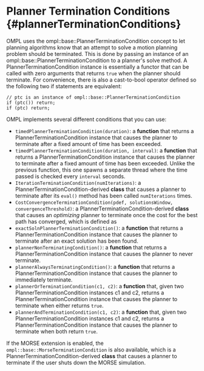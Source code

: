 # Planner Termination Conditions {#plannerTerminationConditions}

OMPL uses the ompl::base::PlannerTerminationCondition concept to let planning algorithms know that an attempt to solve a motion planning problem should be terminated. This is done by passing an instance of an ompl::base::PlannerTerminationCondition to a planner's solve method. A PlannerTerminationCondition instance is essentially a functor that can be called with zero arguments that returns `true` when the planner should terminate. For convenience, there is also a cast-to-bool operator defined so the following two if statements are equivalent:

~~~{.cpp}
// ptc is an instance of ompl::base::PlannerTerminationCondition
if (ptc()) return;
if (ptc) return;
~~~

OMPL implements several different conditions that you can use:

- `timedPlannerTerminationCondition(duration)`: a **function** that returns a PlannerTerminationCondition instance that causes the planner to terminate after a fixed amount of time has been exceeded.
- `timedPlannerTerminationCondition(duration, interval)`: a **function** that returns a PlannerTerminationCondition instance that causes the planner to terminate after a fixed amount of time has been exceeded. Unlike the previous function, this one spawns a separate thread where the time passed is checked every `interval` seconds. 
- `IterationTerminationCondition(numIterations)`: a PlannerTerminationCondition-derived **class** that causes a planner to terminate after its `eval()` method has been called `numIterations` times.
- `CostConvergenceTerminationCondition(pdef, solutionsWindow, convergenceThreshold)`: a PlannerTerminationCondition-derived **class** that causes an *optimizing* planner  to terminate once the cost for the best path has converged, which is defined as 
- `exactSolnPlannerTerminationCondition()`: a **function** that returns a PlannerTerminationCondition instance that causes the planner to terminate after an exact solution has been found.
- `plannerNonTerminatingCondition()`: a **function** that returns a PlannerTerminationCondition instance that causes the planner to never terminate.
- `plannerAlwaysTerminatingCondition()`: a **function** that returns a PlannerTerminationCondition instance that causes the planner to immediately terminate.
- `plannerOrTerminationCondition(c1, c2)`: a **function** that, given two PlannerTerminationCondition instances c1 and c2, returns a PlannerTerminationCondition instance that causes the planner to terminate when either returns `true`.
- `plannerAndTerminationCondition(c1, c2)`: a **function** that, given two PlannerTerminationCondition instances c1 and c2, returns a PlannerTerminationCondition instance that causes the planner to terminate when both return `true`.

If the MORSE extension is enabled, the `ompl::base::MorseTerminationCondition` is also available, which is a PlannerTerminationCondition-derived **class** that causes a planner to terminate if the user shuts down the MORSE simulation.
